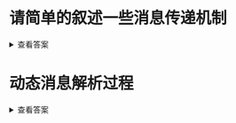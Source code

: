# 请简单的叙述一些消息传递机制

<details>
<summary>查看答案</summary>


消息转发会现在缓存列表进行查找，如果找到就进行消息发送。如果没有在缓存列表找到，就会在类对象的方法里面进行查找，如果时已经排好序采用二分查找，如果不是采用一般查找，如果找到就消息发送。如果没有找到就在父类方法里面进行查找，如果找到就进行消息发送。如果查找到根类还是没有找到，就进入到消息转发流程中消息传递完成。

</details>

# 动态消息解析过程

<details>
<summary>查看答案</summary>

![img](https://raw.githubusercontent.com/joserccblog/uPic/upic/uPic/ios-runtime-method-resolve.png)

</details>
